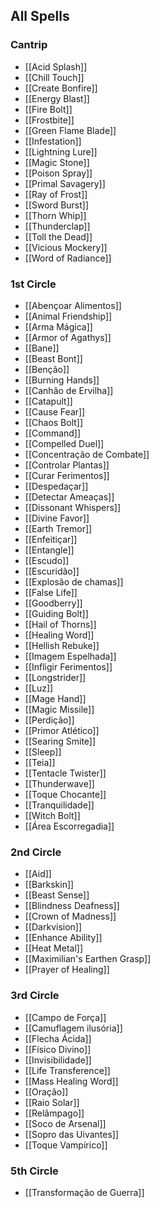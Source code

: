 ## All Spells

### Cantrip
- [[Acid Splash]]
- [[Chill Touch]]
- [[Create Bonfire]]
- [[Energy Blast]]
- [[Fire Bolt]]
- [[Frostbite]]
- [[Green Flame Blade]]
- [[Infestation]]
- [[Lightning Lure]]
- [[Magic Stone]]
- [[Poison Spray]]
- [[Primal Savagery]]
- [[Ray of Frost]]
- [[Sword Burst]]
- [[Thorn Whip]]
- [[Thunderclap]]
- [[Toll the Dead]]
- [[Vicious Mockery]]
- [[Word of Radiance]]

### 1st Circle
- [[Abençoar Alimentos]]
- [[Animal Friendship]]
- [[Arma Mágica]]
- [[Armor of Agathys]]
- [[Bane]]
- [[Beast Bont]]
- [[Benção]]
- [[Burning Hands]]
- [[Canhão de Ervilha]]
- [[Catapult]]
- [[Cause Fear]]
- [[Chaos Bolt]]
- [[Command]]
- [[Compelled Duel]]
- [[Concentração de Combate]]
- [[Controlar Plantas]]
- [[Curar Ferimentos]]
- [[Despedaçar]]
- [[Detectar Ameaças]]
- [[Dissonant Whispers]]
- [[Divine Favor]]
- [[Earth Tremor]]
- [[Enfeitiçar]]
- [[Entangle]]
- [[Escudo]]
- [[Escuridão]]
- [[Explosão de chamas]]
- [[False Life]]
- [[Goodberry]]
- [[Guiding Bolt]]
- [[Hail of Thorns]]
- [[Healing Word]]
- [[Hellish Rebuke]]
- [[Imagem Espelhada]]
- [[Infligir Ferimentos]]
- [[Longstrider]]
- [[Luz]]
- [[Mage Hand]]
- [[Magic Missile]]
- [[Perdição]]
- [[Primor Atlético]]
- [[Searing Smite]]
- [[Sleep]]
- [[Teia]]
- [[Tentacle Twister]]
- [[Thunderwave]]
- [[Toque Chocante]]
- [[Tranquilidade]]
- [[Witch Bolt]]
- [[Área Escorregadia]]

### 2nd Circle
- [[Aid]]
- [[Barkskin]]
- [[Beast Sense]]
- [[Blindness Deafness]]
- [[Crown of Madness]]
- [[Darkvision]]
- [[Enhance Ability]]
- [[Heat Metal]]
- [[Maximilian's Earthen Grasp]]
- [[Prayer of Healing]]

### 3rd Circle
- [[Campo de Força]]
- [[Camuflagem ilusória]]
- [[Flecha Ácida]]
- [[Físico Divino]]
- [[Invisibilidade]]
- [[Life Transference]]
- [[Mass Healing Word]]
- [[Oração]]
- [[Raio Solar]]
- [[Relâmpago]]
- [[Soco de Arsenal]]
- [[Sopro das Uivantes]]
- [[Toque Vampírico]]

### 5th Circle
- [[Transformação de Guerra]]